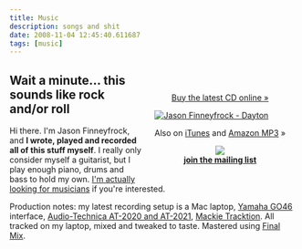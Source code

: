```yaml
---
title: Music
description: songs and shit
date: 2008-11-04 12:45:40.611687
tags: [music]
---
```


<div id="music">

<div style="float:right;padding:20px">
<p align="center"><a title="Buy Dayton from Jason Finneyfrock at CDBaby.com"  href="http://www.cdbaby.com/cd/jasonfinneyfrock">Buy the latest CD online »</a></p>
<a title="Buy Dayton by Jason Finneyfrock at CDBaby.com" href="http://www.cdbaby.com/cd/jasonfinneyfrock"><img src="http://cdbaby.name/j/a/jasonfinneyfrock.jpg" alt="Jason Finneyfrock - Dayton" /></a>
<p align="center">Also on <a href="http://itunes.apple.com/us/album/dayton/id345474744">iTunes</a> and <a href="http://www.amazon.com/gp/product/B0039FC06A/ref=dm_sp_alb">Amazon MP3</a> »</p>
<p align="center"><img src="http://www.communityhospicecare.com/wordpress/wp-content/themes/default/images/email-icon.gif" /><br /><b><a href="/subscribe">join the mailing list</a></b></p>
</div>


<h2>Wait a minute... this sounds like rock and/or roll<br /></h2>
<p>Hi there. I'm Jason Finneyfrock, and <b>I wrote, played and recorded all of this stuff myself</b>. I really only consider myself a guitarist, but I play enough piano, drums and bass to hold my own. <a href="/musicians-wanted">I'm actually looking for musicians</a> if you're interested. </p>
<p>Production notes: my latest recording setup is a Mac laptop, <a rel="nofollow" href="http://www.yamahasynth.com/products/go46/index.html">Yamaha GO46</a> interface, <a rel="nofollow" href="http://www.audio-technica.com/cms/wired_mics/80a15233981be556/index.html">Audio-Technica AT-2020 and AT-2021</a>, <a rel="nofollow" href="http://www.mackie.com/products/tracktion3/splash.html">Mackie Tracktion</a>. All tracked on my laptop, mixed and tweaked to taste. Mastered using <a href="http://my.mackie.com/store2/p.asp?p=fm">Final Mix</a>.</p>

<div id="ringtones" style="display:none"> 
<form action="https://www.paypal.com/cgi-bin/webscr" method="post">
<input type="hidden" name="cmd" value="_s-xclick">
<input type="hidden" name="hosted_button_id" value="6261878">
<input type="image" src="https://www.paypal.com/en_US/i/btn/btn_donate_LG.gif" border="0" name="submit" alt="PayPal - The safer, easier way to pay online!">
<img alt="" border="0" src="https://www.paypal.com/en_US/i/scr/pixel.gif" width="1" height="1">
</form>

Wanna throw a lowly guitar player a few nickels?

<br /><br />
<p><b>FREE Ringtones</b><br />
<p>I've made a few ringtones for the iPhone that you might dig:</p>
<ul>
<li><a href="http://frockenstein-mp3.s3.amazonaws.com/Call Me.m4r">Merle Haggard - Call Me</a></li>
<li><a href="http://frockenstein-mp3.s3.amazonaws.com/Calling You.m4r">Ralph Stanley - Calling You</a></li>
<li><a href="http://frockenstein-mp3.s3.amazonaws.com/Who Is It_.m4r">Talking Heads - Who Is It?</a></li>
<li><a href="http://frockenstein-mp3.s3.amazonaws.com/Who Are You_.m4r">The Who - Who Are You?</a></li>
<li><a href="http://frockenstein-mp3.s3.amazonaws.com/So Whatcha Want_.m4r">Beastie Boys - So Whatcha Want</a></li>
<li><a href="http://frockenstein-mp3.s3.amazonaws.com/Get It Together.m4r">Beastie Boys - Get It Together</a></li>
</ul>
<p>Save these to your computer, then open 'em in iTunes - the file format .m4r tells it that it's a ringtone, and you just have to make sure you set your phone to sync ringtones. Donezo!
</div>
       


</div>